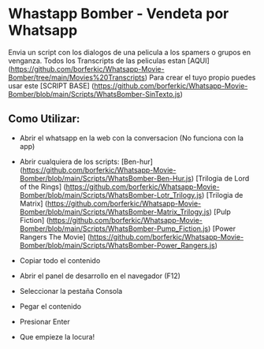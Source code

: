 # Whastapp Bomber - Vendeta por Whatsapp

Envia un script con los dialogos de una pelicula a los spamers o grupos en venganza.
Todos los Transcripts de las peliculas estan [AQUI] (https://github.com/borferkic/Whatsapp-Movie-Bomber/tree/main/Movies%20Transcripts)
Para crear el tuyo propio puedes usar este [SCRIPT BASE] (https://github.com/borferkic/Whatsapp-Movie-Bomber/blob/main/Scripts/WhatsBomber-SinTexto.js)


## Como Utilizar:
- Abrir el whatsapp en la web con la conversacion (No funciona con la app)
- Abrir cualquiera de los scripts:
  [Ben-hur] (https://github.com/borferkic/Whatsapp-Movie-Bomber/blob/main/Scripts/WhatsBomber-Ben-Hur.js)
  [Trilogia de Lord of the Rings] (https://github.com/borferkic/Whatsapp-Movie-Bomber/blob/main/Scripts/WhatsBomber-Lotr_Trilogy.js)
  [Trilogia de Matrix] (https://github.com/borferkic/Whatsapp-Movie-Bomber/blob/main/Scripts/WhatsBomber-Matrix_Trilogy.js)
  [Pulp Fiction] (https://github.com/borferkic/Whatsapp-Movie-Bomber/blob/main/Scripts/WhatsBomber-Pump_Fiction.js)
  [Power Rangers The Movie] (https://github.com/borferkic/Whatsapp-Movie-Bomber/blob/main/Scripts/WhatsBomber-Power_Rangers.js)
   
- Copiar todo el contenido
- Abrir el panel de desarrollo en el navegador (F12)
- Seleccionar la pestaña Consola
- Pegar el contenido
- Presionar Enter
- Que empieze la locura!
